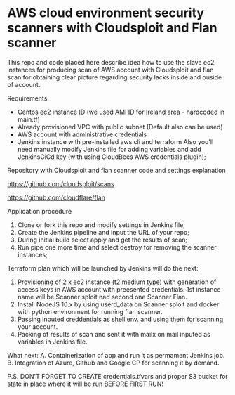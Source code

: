 # AWS cloud environment security scanners with Cloudsploit and Flan scanner

This repo and code placed here describe idea how to use the slave ec2 instances for producing scan of AWS account with Cloudsploit and flan scan for obtaining clear picture regarding security lacks inside and ouside of account. 

Requirements:
- Centos ec2 instance ID (we used AMI ID for Ireland area - hardcoded in main.tf)
- Already provisioned VPC with public subnet (Default also can be used)
- AWS account with administrative credentials
- Jenkins instance with pre-installed aws cli and terraform
Also you'll need manually modify Jenkins file for adding variables and add JenkinsCiCd key (with using CloudBees AWS credentials plugin);

Repository with Cloudsploit and flan scanner code and settings explanation

https://github.com/cloudsploit/scans

https://github.com/cloudflare/flan

Application procedure

1. Clone or fork this repo and modify settings in Jenkins file;
2. Create the Jenkins pipeline and input the URL of your repo;
3. During initial build select apply and get the results of scan;
4. Run pipe one more time and select destroy for removing the scanner instances;

Terraform plan which will be launched by Jenkins will do the next:
1. Provisioning of 2 x ec2 instance (t2.medium type) with generation of access keys in AWS account with preesented credentials. 1st instance name will be Scanner sploit nad second one Scanner Flan.
2. Install NodeJS 10.x by using userd_data on Scanner sploit and docker with python environment for running flan scanner.
3. Passing inputed creddentials as shell env. and using them for scanning your account.
4. Packing of results of scan and sent it with mailx on mail inputed as variables in Jenkins file.

What next:
A. Containerization of app and run it as permament Jenkins job.
B. Integration of Azure, Github and Google CP for scanning it by demand.

P.S. DON'T FORGET TO CREATE credentials.tfvars and proper S3 bucket for state in place where it will be run BEFORE FIRST RUN!
